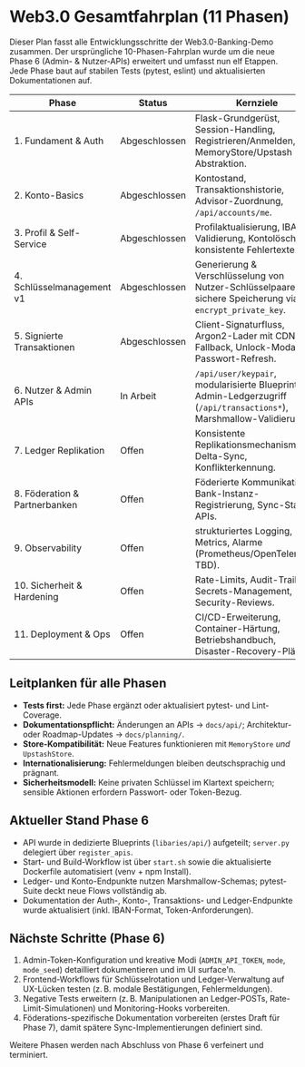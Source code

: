 # Web3.0 Gesamtfahrplan (11 Phasen)

Dieser Plan fasst alle Entwicklungsschritte der Web3.0-Banking-Demo zusammen. Der ursprüngliche 10-Phasen-Fahrplan wurde um die neue Phase 6 (Admin- & Nutzer-APIs) erweitert und umfasst nun elf Etappen. Jede Phase baut auf stabilen Tests (pytest, eslint) und aktualisierten Dokumentationen auf.

| Phase | Status | Kernziele |
| --- | --- | --- |
| 1. Fundament & Auth | Abgeschlossen | Flask-Grundgerüst, Session-Handling, Registrieren/Anmelden, MemoryStore/Upstash Abstraktion. |
| 2. Konto-Basics | Abgeschlossen | Kontostand, Transaktionshistorie, Advisor-Zuordnung, `/api/accounts/me`. |
| 3. Profil & Self-Service | Abgeschlossen | Profilaktualisierung, IBAN-Validierung, Kontolöschung, konsistente Fehlertexte. |
| 4. Schlüsselmanagement v1 | Abgeschlossen | Generierung & Verschlüsselung von Nutzer-Schlüsselpaaren, sichere Speicherung via `encrypt_private_key`. |
| 5. Signierte Transaktionen | Abgeschlossen | Client-Signaturfluss, Argon2-Lader mit CDN-Fallback, Unlock-Modal & Passwort-Refresh. |
| 6. Nutzer & Admin APIs | In Arbeit | `/api/user/keypair`, modularisierte Blueprints, Admin-Ledgerzugriff (`/api/transactions*`), Marshmallow-Validierung. |
| 7. Ledger Replikation | Offen | Konsistente Replikationsmechanismen, Delta-Sync, Konflikterkennung. |
| 8. Föderation & Partnerbanken | Offen | Föderierte Kommunikation, Bank-Instanz-Registrierung, Sync-State APIs. |
| 9. Observability | Offen | strukturiertes Logging, Metrics, Alarme (Prometheus/OpenTelemetry TBD). |
| 10. Sicherheit & Hardening | Offen | Rate-Limits, Audit-Trails, Secrets-Management, Security-Reviews. |
| 11. Deployment & Ops | Offen | CI/CD-Erweiterung, Container-Härtung, Betriebshandbuch, Disaster-Recovery-Pläne. |

## Leitplanken für alle Phasen

- **Tests first:** Jede Phase ergänzt oder aktualisiert pytest- und Lint-Coverage.
- **Dokumentationspflicht:** Änderungen an APIs → `docs/api/`; Architektur- oder Roadmap-Updates → `docs/planning/`.
- **Store-Kompatibilität:** Neue Features funktionieren mit `MemoryStore` *und* `UpstashStore`.
- **Internationalisierung:** Fehlermeldungen bleiben deutschsprachig und prägnant.
- **Sicherheitsmodell:** Keine privaten Schlüssel im Klartext speichern; sensible Aktionen erfordern Passwort- oder Token-Bezug.

## Aktueller Stand Phase 6

- API wurde in dedizierte Blueprints (`libaries/api/`) aufgeteilt; `server.py` delegiert über `register_apis`.
- Start- und Build-Workflow ist über `start.sh` sowie die aktualisierte Dockerfile automatisiert (venv + npm Install).
- Ledger- und Konto-Endpunkte nutzen Marshmallow-Schemas; pytest-Suite deckt neue Flows vollständig ab.
- Dokumentation der Auth-, Konto-, Transaktions- und Ledger-Endpunkte wurde aktualisiert (inkl. IBAN-Format, Token-Anforderungen).

## Nächste Schritte (Phase 6)

1. Admin-Token-Konfiguration und kreative Modi (`ADMIN_API_TOKEN`, `mode`, `mode_seed`) detailliert dokumentieren und im UI surface'n.
2. Frontend-Workflows für Schlüsselrotation und Ledger-Verwaltung auf UX-Lücken testen (z. B. modale Bestätigungen, Fehlermeldungen).
3. Negative Tests erweitern (z. B. Manipulationen an Ledger-POSTs, Rate-Limit-Simulationen) und Monitoring-Hooks vorbereiten.
4. Föderations-spezifische Dokumentation vorbereiten (erstes Draft für Phase 7), damit spätere Sync-Implementierungen definiert sind.

Weitere Phasen werden nach Abschluss von Phase 6 verfeinert und terminiert.
